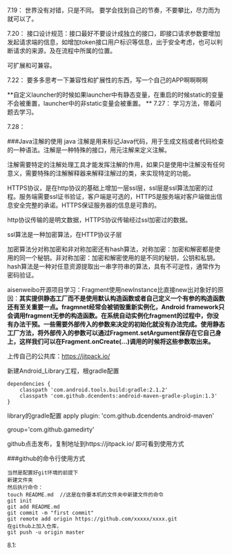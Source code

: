 7.19：
	世界没有对错，只是不同。
要学会找到自己的节奏，不要攀比，尽力而为就可以了。

7.20：
接口设计规范：接口最好不要设计成独立的接口，即接口请求参数要增加发起请求端的信息，如增加token接口用户标识等信息，出于安全考虑，也可以判断请求的来源，及在流程中所属的位置。

可扩展和可兼容。

7.22：
要多多思考一下兼容性和扩展性的东西，写一个自己的APP啊啊啊啊

**自定义launcher的时候如果launcher中有静态变量，在重启的时候static的变量不会被重置，launcher中的非static变量会被重置。
**
7.27：
学习方法，带着问题去学习。

7.28：

###Java注解的使用
java 注解是用来标记Java代码，用于生成文档或者代码检查的一种语法。注解是一种特殊的接口，用元注解来定义注解。

注解需要特定的注解处理工具才能发挥注解的作用，如果只是使用中注解没有任何意义，需要特殊的注解解释器来解释注解过的类，来实现特定的功能。

HTTPS协议，是在http协议的基础上增加一层ssl层，ssl层是ssl算法加密的过程。服务端需要ssl证书验证，客户端是可选的，HTTPS是服务端对客户端做出信息安全完整的承诺。HTTPS保证服务器的信息是可靠的。

http协议传输的是明文数据，HTTPS协议传输经过ssl加密过的数据。

ssl算法是一种加密算法，在HTTP协议子层

加密算法分对称加密和非对称加密还有hash算法，对称加密：加密和解密都是使用的同一个秘钥。非对称加密：加密和解密使用的是不同的秘钥，公钥和私钥。hash算法是一种对任意资源提取出一串字符串的算法，具有不可逆性，通常作为密码验证。

aisenweibo开源项目学习：Fragment使用newInstance比直接new出对象好的原因：**其实提供静态工厂而不是使用默认构造函数或者自己定义一个有参的构造函数还有至关重要一点。fragmnet经常会被销毁重新实例化，Android framework只会调用fragment无参的构造函数。在系统自动实例化fragment的过程中，你没有办法干预。一些需要外部传入的参数来决定的初始化就没有办法完成。使用静态工厂方法，将外部传入的参数可以通过Fragment.setArgument保存在它自己身上，这样我们可以在Fragment.onCreate(...)调用的时候将这些参数取出来。**

上传自己的公共库：https://jitpack.io/

新建Android_Library工程，根gradle配置  


	dependencies {
        classpath 'com.android.tools.build:gradle:2.1.2'
        classpath 'com.github.dcendents:android-maven-gradle-plugin:1.3'
    } 

library的gradle配置
apply plugin: 'com.github.dcendents.android-maven'

group='com.github.gamedirty'

github点击发布，复制地址到https://jitpack.io/
即可看到使用方式


###github的命令行使用方式
	
	当然是配置好git环境的前提下
	新建文件夹
	然后执行命令：
	touch README.md  //这是在你要本机的文件夹中新建文件的命令
	git init
	git add README.md
	git commit -m "first commit"
	git remote add origin https://github.com/xxxxx/xxxx.git
	在github上加入仓库，
	git push -u origin master

8.1:




